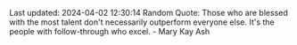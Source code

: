 Last updated: 2024-04-02 12:30:14
Random Quote: Those who are blessed with the most talent don't necessarily outperform everyone else. It's the people with follow-through who excel. - Mary Kay Ash